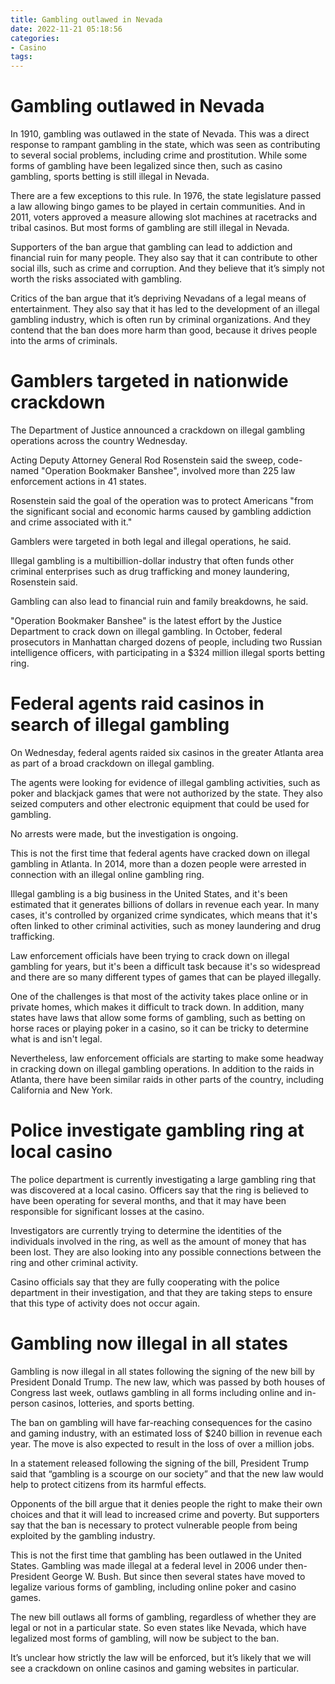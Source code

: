 ```yaml
---
title: Gambling outlawed in Nevada
date: 2022-11-21 05:18:56
categories:
- Casino
tags:
---
```



#  Gambling outlawed in Nevada

In 1910, gambling was outlawed in the state of Nevada. This was a direct response to rampant gambling in the state, which was seen as contributing to several social problems, including crime and prostitution. While some forms of gambling have been legalized since then, such as casino gambling, sports betting is still illegal in Nevada.

There are a few exceptions to this rule. In 1976, the state legislature passed a law allowing bingo games to be played in certain communities. And in 2011, voters approved a measure allowing slot machines at racetracks and tribal casinos. But most forms of gambling are still illegal in Nevada.

Supporters of the ban argue that gambling can lead to addiction and financial ruin for many people. They also say that it can contribute to other social ills, such as crime and corruption. And they believe that it’s simply not worth the risks associated with gambling.

Critics of the ban argue that it’s depriving Nevadans of a legal means of entertainment. They also say that it has led to the development of an illegal gambling industry, which is often run by criminal organizations. And they contend that the ban does more harm than good, because it drives people into the arms of criminals.

#  Gamblers targeted in nationwide crackdown

The Department of Justice announced a crackdown on illegal gambling operations across the country Wednesday.

Acting Deputy Attorney General Rod Rosenstein said the sweep, code-named "Operation Bookmaker Banshee", involved more than 225 law enforcement actions in 41 states.

Rosenstein said the goal of the operation was to protect Americans "from the significant social and economic harms caused by gambling addiction and crime associated with it."

Gamblers were targeted in both legal and illegal operations, he said.

Illegal gambling is a multibillion-dollar industry that often funds other criminal enterprises such as drug trafficking and money laundering, Rosenstein said.

Gambling can also lead to financial ruin and family breakdowns, he said.

"Operation Bookmaker Banshee" is the latest effort by the Justice Department to crack down on illegal gambling. In October, federal prosecutors in Manhattan charged dozens of people, including two Russian intelligence officers, with participating in a $324 million illegal sports betting ring.

#  Federal agents raid casinos in search of illegal gambling

On Wednesday, federal agents raided six casinos in the greater Atlanta area as part of a broad crackdown on illegal gambling.

The agents were looking for evidence of illegal gambling activities, such as poker and blackjack games that were not authorized by the state. They also seized computers and other electronic equipment that could be used for gambling.

No arrests were made, but the investigation is ongoing.

This is not the first time that federal agents have cracked down on illegal gambling in Atlanta. In 2014, more than a dozen people were arrested in connection with an illegal online gambling ring.

Illegal gambling is a big business in the United States, and it's been estimated that it generates billions of dollars in revenue each year. In many cases, it's controlled by organized crime syndicates, which means that it's often linked to other criminal activities, such as money laundering and drug trafficking.

Law enforcement officials have been trying to crack down on illegal gambling for years, but it's been a difficult task because it's so widespread and there are so many different types of games that can be played illegally.

One of the challenges is that most of the activity takes place online or in private homes, which makes it difficult to track down. In addition, many states have laws that allow some forms of gambling, such as betting on horse races or playing poker in a casino, so it can be tricky to determine what is and isn't legal.

Nevertheless, law enforcement officials are starting to make some headway in cracking down on illegal gambling operations. In addition to the raids in Atlanta, there have been similar raids in other parts of the country, including California and New York.

#  Police investigate gambling ring at local casino

The police department is currently investigating a large gambling ring that was discovered at a local casino. Officers say that the ring is believed to have been operating for several months, and that it may have been responsible for significant losses at the casino.

Investigators are currently trying to determine the identities of the individuals involved in the ring, as well as the amount of money that has been lost. They are also looking into any possible connections between the ring and other criminal activity.

Casino officials say that they are fully cooperating with the police department in their investigation, and that they are taking steps to ensure that this type of activity does not occur again.

#  Gambling now illegal in all states

Gambling is now illegal in all states following the signing of the new bill by President Donald Trump. The new law, which was passed by both houses of Congress last week, outlaws gambling in all forms including online and in-person casinos, lotteries, and sports betting.

The ban on gambling will have far-reaching consequences for the casino and gaming industry, with an estimated loss of $240 billion in revenue each year. The move is also expected to result in the loss of over a million jobs.

In a statement released following the signing of the bill, President Trump said that “gambling is a scourge on our society” and that the new law would help to protect citizens from its harmful effects.

Opponents of the bill argue that it denies people the right to make their own choices and that it will lead to increased crime and poverty. But supporters say that the ban is necessary to protect vulnerable people from being exploited by the gambling industry.

This is not the first time that gambling has been outlawed in the United States. Gambling was made illegal at a federal level in 2006 under then-President George W. Bush. But since then several states have moved to legalize various forms of gambling, including online poker and casino games.

The new bill outlaws all forms of gambling, regardless of whether they are legal or not in a particular state. So even states like Nevada, which have legalized most forms of gambling, will now be subject to the ban.

It’s unclear how strictly the law will be enforced, but it’s likely that we will see a crackdown on online casinos and gaming websites in particular.